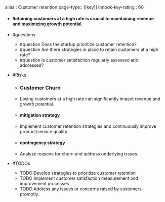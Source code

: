 alias:: Customer retention
page-type:: [[key]]
innbok-key-rating:: 60
- #### Retaining customers at a high rate is crucial to maintaining revenue and maximizing growth potential.
- #questions
  - #question Does the startup prioritize customer retention?
  - #question Are there strategies in place to retain customers at a high rate?
  - #question Is customer satisfaction regularly assessed and addressed?
- #Risks

  - ### Customer Churn
  - Losing customers at a high rate can significantly impact revenue and growth potential.
  - #### mitigation strategy
  - Implement customer retention strategies and continuously improve product/service quality.
  - #### contingency strategy
  - Analyze reasons for churn and address underlying issues.
- #TODOs
  - TODO Develop strategies to prioritize customer retention
  - TODO  Implement customer satisfaction measurement and improvement processes
  - TODO  Address any issues or concerns raised by customers promptly.


